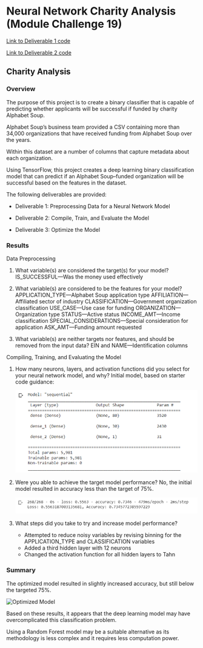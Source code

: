 # Neural Network Charity Analysis (Module Challenge 19)

[Link to Deliverable 1 code](Neural_Network_Charity_Analysis.ipynb)

[Link to Deliverable 2 code](Neural_Network_Charity_Analysis_Optimize.ipynb)

## Charity Analysis

### Overview

The purpose of this project is to create a binary classifier that is capable of predicting whether applicants will be successful if funded by charity Alphabet Soup.

Alphabet Soup’s business team provided a CSV containing more than 34,000 organizations that have received funding from Alphabet Soup over the years. 

Within this dataset are a number of columns that capture metadata about each organization.  

Using TensorFlow, this project creates a deep learning binary classification model that can predict if an Alphabet Soup–funded organization will be successful based on the features in the dataset. 

The following deliverables are provided:

* Deliverable 1: Preprocessing Data for a Neural Network Model

* Deliverable 2: Compile, Train, and Evaluate the Model

* Deliverable 3: Optimize the Model

### Results

Data Preprocessing

1. What variable(s) are considered the target(s) for your model?
   IS_SUCCESSFUL—Was the money used effectively

2. What variable(s) are considered to be the features for your model?
   APPLICATION_TYPE—Alphabet Soup application type
   AFFILIATION—Affiliated sector of industry
   CLASSIFICATION—Government organization classification
   USE_CASE—Use case for funding
   ORGANIZATION—Organization type
   STATUS—Active status
   INCOME_AMT—Income classification
   SPECIAL_CONSIDERATIONS—Special consideration for application
   ASK_AMT—Funding amount requested

3. What variable(s) are neither targets nor features, and should be removed from the input data?
   EIN and NAME—Identification columns

Compiling, Training, and Evaluating the Model

1. How many neurons, layers, and activation functions did you select for your neural network model, and why?
   Initial model, based on starter code guidance:

   ![Initial Model](model.PNG)

2. Were you able to achieve the target model performance?
   No, the initial model resulted in accuracy less than the target of 75%.

   ![Initial Results](results.PNG)

3. What steps did you take to try and increase model performance?
   * Attempted to reduce noisy variables by revising binning for the APPLICATION_TYPE and CLASSIFICATION variables
   * Added a third hidden layer with 12 neurons
   * Changed the activation function for all hidden layers to Tahn
 
### Summary
The optimized model resulted in slightly increased accuracy, but still below the targeted 75%.

![Optimized Model](model2.PNG)

Based on these results, it appears that the deep learning model may have overcomplicated this classification problem.

Using a Random Forest model may be a suitable alternative as its methodology is less complex and it requires less computation power.
